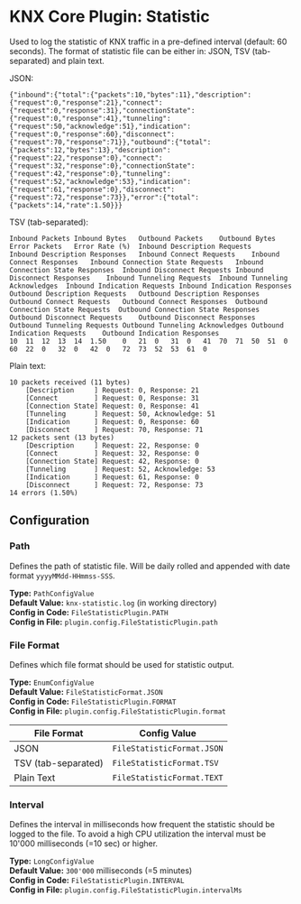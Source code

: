 # KNX Core Plugin: Statistic

Used to log the statistic of KNX traffic in a pre-defined interval (default: 60 seconds).
The format of statistic file can be either in: JSON, TSV (tab-separated) and plain text.

JSON:
```
{"inbound":{"total":{"packets":10,"bytes":11},"description":{"request":0,"response":21},"connect":{"request":0,"response":31},"connectionState":{"request":0,"response":41},"tunneling":{"request":50,"acknowledge":51},"indication":{"request":0,"response":60},"disconnect":{"request":70,"response":71}},"outbound":{"total":{"packets":12,"bytes":13},"description":{"request":22,"response":0},"connect":{"request":32,"response":0},"connectionState":{"request":42,"response":0},"tunneling":{"request":52,"acknowledge":53},"indication":{"request":61,"response":0},"disconnect":{"request":72,"response":73}},"error":{"total":{"packets":14,"rate":1.50}}}
```

TSV (tab-separated):
```
Inbound Packets	Inbound Bytes	Outbound Packets	Outbound Bytes	Error Packets	Error Rate (%)	Inbound Description Requests	Inbound Description Responses	Inbound Connect Requests	Inbound Connect Responses	Inbound Connection State Requests	Inbound Connection State Responses	Inbound Disconnect Requests	Inbound Disconnect Responses	Inbound Tunneling Requests	Inbound Tunneling Acknowledges	Inbound Indication Requests	Inbound Indication Responses	Outbound Description Requests	Outbound Description Responses	Outbound Connect Requests	Outbound Connect Responses	Outbound Connection State Requests	Outbound Connection State Responses	Outbound Disconnect Requests	Outbound Disconnect Responses	Outbound Tunneling Requests	Outbound Tunneling Acknowledges	Outbound Indication Requests	Outbound Indication Responses
10	11	12	13	14	1.50	0	21	0	31	0	41	70	71	50	51	0	60	22	0	32	0	42	0	72	73	52	53	61	0
```

Plain text:
```
10 packets received (11 bytes)
	[Description     ] Request: 0, Response: 21
	[Connect         ] Request: 0, Response: 31
	[Connection State] Request: 0, Response: 41
	[Tunneling       ] Request: 50, Acknowledge: 51
	[Indication      ] Request: 0, Response: 60
	[Disconnect      ] Request: 70, Response: 71
12 packets sent (13 bytes)
	[Description     ] Request: 22, Response: 0
	[Connect         ] Request: 32, Response: 0
	[Connection State] Request: 42, Response: 0
	[Tunneling       ] Request: 52, Acknowledge: 53
	[Indication      ] Request: 61, Response: 0
	[Disconnect      ] Request: 72, Response: 73
14 errors (1.50%)
```

## Configuration

### Path

Defines the path of statistic file. Will be daily rolled and appended with date format `yyyyMMdd-HHmmss-SSS`.

**Type:** `PathConfigValue` \
**Default Value:** `knx-statistic.log` (in working directory) \
**Config in Code:** `FileStatisticPlugin.PATH`  \
**Config in File:** `plugin.config.FileStatisticPlugin.path`

### File Format

Defines which file format should be used for statistic output.

**Type:** `EnumConfigValue` \
**Default Value:** `FileStatisticFormat.JSON` \
**Config in Code:** `FileStatisticPlugin.FORMAT` \
**Config in File:** `plugin.config.FileStatisticPlugin.format`

| File Format | Config Value |
| --- | --- |
| JSON | `FileStatisticFormat.JSON` |
| TSV (tab-separated) | `FileStatisticFormat.TSV` |
| Plain Text | `FileStatisticFormat.TEXT` |

### Interval

Defines the interval in milliseconds how frequent the statistic should be 
logged to the file. To avoid a high CPU utilization the interval must be
10'000 milliseconds (=10 sec) or higher.

**Type:** `LongConfigValue` \
**Default Value:** `300'000` milliseconds (=5 minutes) \
**Config in Code:** `FileStatisticPlugin.INTERVAL` \
**Config in File:** `plugin.config.FileStatisticPlugin.intervalMs`
